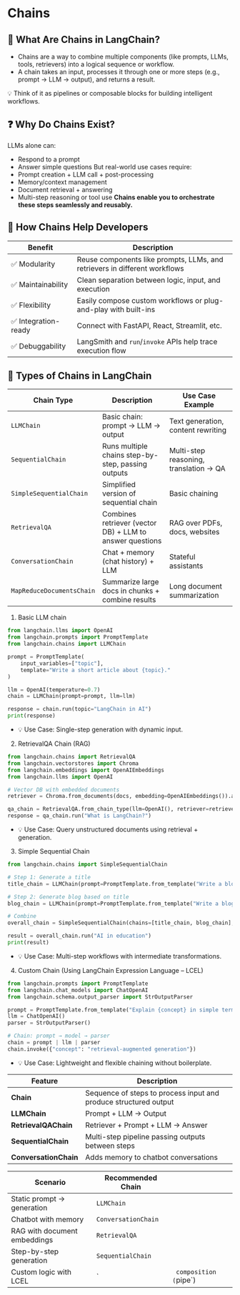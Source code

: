 # Chains
## 📌 What Are Chains in LangChain?
* Chains are a way to combine multiple components (like prompts, LLMs, tools, retrievers) into a logical sequence or workflow.
* A chain takes an input, processes it through one or more steps (e.g., prompt → LLM → output), and returns a result.
 
💡 Think of it as pipelines or composable blocks for building intelligent workflows.

## ❓ Why Do Chains Exist?
LLMs alone can:
- Respond to a prompt
- Answer simple questions
But real-world use cases require:
- Prompt creation + LLM call + post-processing
- Memory/context management
- Document retrieval + answering
- Multi-step reasoning or tool use
**Chains enable you to orchestrate these steps seamlessly and reusably.**

## 🧰 How Chains Help Developers
| Benefit             | Description                                                                |
| ------------------- | -------------------------------------------------------------------------- |
| ✅ Modularity        | Reuse components like prompts, LLMs, and retrievers in different workflows |
| ✅ Maintainability   | Clean separation between logic, input, and execution                       |
| ✅ Flexibility       | Easily compose custom workflows or plug-and-play with built-ins            |
| ✅ Integration-ready | Connect with FastAPI, React, Streamlit, etc.                               |
| ✅ Debuggability     | LangSmith and `run`/`invoke` APIs help trace execution flow                |

## 🔧 Types of Chains in LangChain
| Chain Type                | Description                                              | Use Case Example                       |
| ------------------------- | -------------------------------------------------------- | -------------------------------------- |
| `LLMChain`                | Basic chain: prompt → LLM → output                       | Text generation, content rewriting     |
| `SequentialChain`         | Runs multiple chains step-by-step, passing outputs       | Multi-step reasoning, translation → QA |
| `SimpleSequentialChain`   | Simplified version of sequential chain                   | Basic chaining                         |
| `RetrievalQA`             | Combines retriever (vector DB) + LLM to answer questions | RAG over PDFs, docs, websites          |
| `ConversationChain`       | Chat + memory (chat history) + LLM                       | Stateful assistants                    |
| `MapReduceDocumentsChain` | Summarize large docs in chunks + combine results         | Long document summarization            |

1. Basic LLM chain
```python
from langchain.llms import OpenAI
from langchain.prompts import PromptTemplate
from langchain.chains import LLMChain

prompt = PromptTemplate(
    input_variables=["topic"],
    template="Write a short article about {topic}."
)

llm = OpenAI(temperature=0.7)
chain = LLMChain(prompt=prompt, llm=llm)

response = chain.run(topic="LangChain in AI")
print(response)
```
* 💡 Use Case: Single-step generation with dynamic input.

2. RetrievalQA Chain (RAG)
```python
from langchain.chains import RetrievalQA
from langchain.vectorstores import Chroma
from langchain.embeddings import OpenAIEmbeddings
from langchain.llms import OpenAI

# Vector DB with embedded documents
retriever = Chroma.from_documents(docs, embedding=OpenAIEmbeddings()).as_retriever()

qa_chain = RetrievalQA.from_chain_type(llm=OpenAI(), retriever=retriever)
response = qa_chain.run("What is LangChain?")
```
* 💡 Use Case: Query unstructured documents using retrieval + generation.

3. Simple Sequential Chain
```python
from langchain.chains import SimpleSequentialChain

# Step 1: Generate a title
title_chain = LLMChain(prompt=PromptTemplate.from_template("Write a blog title about {topic}."), llm=llm)

# Step 2: Generate blog based on title
blog_chain = LLMChain(prompt=PromptTemplate.from_template("Write a blog post titled '{title}'."), llm=llm)

# Combine
overall_chain = SimpleSequentialChain(chains=[title_chain, blog_chain], verbose=True)

result = overall_chain.run("AI in education")
print(result)
```
* 💡 Use Case: Multi-step workflows with intermediate transformations.

4. Custom Chain (Using LangChain Expression Language – LCEL)
```python
from langchain.prompts import PromptTemplate
from langchain.chat_models import ChatOpenAI
from langchain.schema.output_parser import StrOutputParser

prompt = PromptTemplate.from_template("Explain {concept} in simple terms.")
llm = ChatOpenAI()
parser = StrOutputParser()

# Chain: prompt → model → parser
chain = prompt | llm | parser
chain.invoke({"concept": "retrieval-augmented generation"})
```
* 💡 Use Case: Lightweight and flexible chaining without boilerplate.

| Feature               | Description                                                      |
| --------------------- | ---------------------------------------------------------------- |
| **Chain**             | Sequence of steps to process input and produce structured output |
| **LLMChain**          | Prompt + LLM → Output                                            |
| **RetrievalQAChain**  | Retriever + Prompt + LLM → Answer                                |
| **SequentialChain**   | Multi-step pipeline passing outputs between steps                |
| **ConversationChain** | Adds memory to chatbot conversations                             |

| Scenario                     | Recommended Chain   |                         |
| ---------------------------- | ------------------- | ----------------------- |
| Static prompt → generation   | `LLMChain`          |                         |
| Chatbot with memory          | `ConversationChain` |                         |
| RAG with document embeddings | `RetrievalQA`       |                         |
| Step-by-step generation      | `SequentialChain`   |                         |
| Custom logic with LCEL       | \`                  | ` composition (`pipe\`) |